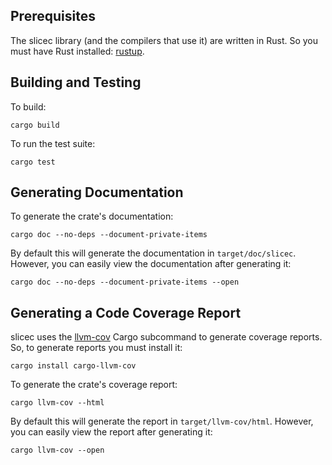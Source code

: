 
## Prerequisites

The slicec library (and the compilers that use it) are written in Rust.
So you must have Rust installed: [rustup](https://rustup.rs/).

## Building and Testing

To build:
```
cargo build
```

To run the test suite:
```
cargo test
```

## Generating Documentation

To generate the crate's documentation:
```
cargo doc --no-deps --document-private-items
```
By default this will generate the documentation in `target/doc/slicec`.
However, you can easily view the documentation after generating it:
```
cargo doc --no-deps --document-private-items --open
```

## Generating a Code Coverage Report

slicec uses the [llvm-cov](https://crates.io/crates/cargo-llvm-cov) Cargo subcommand to generate coverage reports.
So, to generate reports you must install it:
```
cargo install cargo-llvm-cov
```

To generate the crate's coverage report:
```
cargo llvm-cov --html
```
By default this will generate the report in `target/llvm-cov/html`.
However, you can easily view the report after generating it:
```
cargo llvm-cov --open
```
